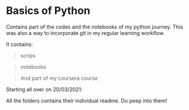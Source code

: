 # Basics of Python

 Contains part of the codes and the notebooks of my python journey.
 This was also a way to incorporate git in my regular learning workflow. 

 It contains: 
  > scrips

  > notebooks
 
  > And part of my coursera course

 Starting all over on 20/03/2021:
 
 All the folders contains their individual readme. 
 Do peep into them!


